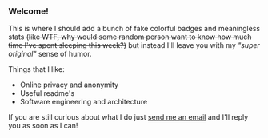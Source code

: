 ### Welcome!

This is where I should add a bunch of fake colorful badges and meaningless stats ~~(like WTF, why would some random person want to know how much time I've spent sleeping this week?)~~ but instead I'll leave you with my _"super original"_ sense of humor.

Things that I like:
 - Online privacy and anonymity
 - Useful readme's
 - Software engineering and architecture

If you are still curious about what I do just [send me an email](mailto:ramonvilafer@gmail.com) and I'll reply you as soon as I can!
